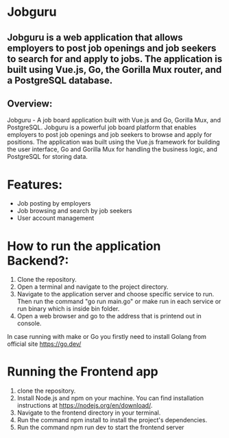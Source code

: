 # Jobguru

## Jobguru is a web application that allows employers to post job openings and job seekers to search for and apply to jobs. The application is built using Vue.js, Go, the Gorilla Mux router, and a PostgreSQL database.

## Overview:

Jobguru - A job board application built with Vue.js and Go, Gorilla Mux, and PostgreSQL.
Jobguru is a powerful job board platform that enables employers to post job openings and job seekers to browse and apply for positions. The application was built using the Vue.js framework for building the user interface, Go and Gorilla Mux for handling the business logic, and PostgreSQL for storing data.


# Features: 
- Job posting by employers
- Job browsing and search by job seekers
- User account management

# How to run the application Backend?:
1. Clone the repository. 
2. Open a terminal and navigate to the project directory. 
3. Navigate to the application server and choose specific service to run. Then run the command \"go run main.go\" or make run in each service or run binary which is inside bin folder.
4. Open a web browser and go to the address that is printend out in console.

In case running with make or Go you firstly need to install Golang from official site https://go.dev/

# Running the Frontend app
1. clone the repository.
2. Install Node.js and npm on your machine. You can find installation instructions at https://nodejs.org/en/download/.
3. Navigate to the frontend directory in your terminal.
4. Run the command npm install to install the project's dependencies.
5. Run the command npm run dev to start the frontend server
